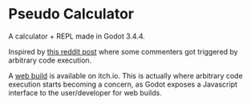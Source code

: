 # Pseudo Calculator
A calculator + REPL made in Godot 3.4.4.

Inspired by [this reddit post](https://www.reddit.com/r/godot/comments/u9cuup/gui_calculator_26_lines_of_code_mit_showcasing/) where some commenters got triggered by arbitrary code execution.

A [web build](https://fakefirefly.itch.io/pseudo-calculator) is available on itch.io. This is actually where arbitrary code execution starts becoming a concern, as Godot exposes a Javascript interface to the user/developer for web builds.

